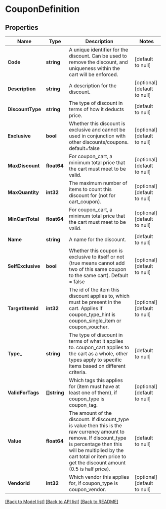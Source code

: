 # CouponDefinition

## Properties
Name | Type | Description | Notes
------------ | ------------- | ------------- | -------------
**Code** | **string** | A unique identifier for the discount. Can be used to remove the discount, and uniqueness within the cart will be enforced. | [default to null]
**Description** | **string** | A description for the discount. | [optional] [default to null]
**DiscountType** | **string** | The type of discount in terms of how it deducts price. | [default to null]
**Exclusive** | **bool** | Whether this discount is exclusive and cannot be used in conjunction with other discounts/coupons. default&#x3D;false | [optional] [default to null]
**MaxDiscount** | **float64** | For coupon_cart, a minimum total price that the cart must meet to be valid. | [optional] [default to null]
**MaxQuantity** | **int32** | The maximum number of items to count this discount for (not for cart_coupon). | [optional] [default to null]
**MinCartTotal** | **float64** | For coupon_cart, a minimum total price that the cart must meet to be valid. | [optional] [default to null]
**Name** | **string** | A name for the discount. | [default to null]
**SelfExclusive** | **bool** | Whether this coupon is exclusive to itself or not (true means cannot add two of this same coupon to the same cart).  Default &#x3D; false | [optional] [default to null]
**TargetItemId** | **int32** | The id of the item this discount applies to, which must be present in the cart. Applies if coupon_type_hint is coupon_single_item or coupon_voucher. | [optional] [default to null]
**Type_** | **string** | The type of discount in terms of what it applies to. coupon_cart applies to the cart as a whole, other types apply to specific items based on different criteria. | [default to null]
**ValidForTags** | **[]string** | Which tags this applies for (item must have at least one of them), if coupon_type is coupon_tag. | [optional] [default to null]
**Value** | **float64** | The amount of the discount. If discount_type is value then this is the raw currency amount to remove. If discount_type is percentage then this will be multiplied by the cart total or item price to get the discount amount (0.5 is half price). | [default to null]
**VendorId** | **int32** | Which vendor this applies for, if coupon_type is coupon_vendor. | [optional] [default to null]

[[Back to Model list]](../README.md#documentation-for-models) [[Back to API list]](../README.md#documentation-for-api-endpoints) [[Back to README]](../README.md)


